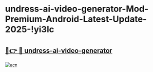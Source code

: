 # undress-ai-video-generator-Mod-Premium-Android-Latest-Update-2025-!yi3lc

# <h2><a href="https://cwniqh.esa.edu.pl?title=undress-ai-video-generator&ref=yi3lc">🔗👉 🔴 undress-ai-video-generator</a></h2>

[![acn](https://github.com/user-attachments/assets/0f9c940e-d8b0-45ae-aac7-cd30a18b3e1c)](https://cwniqh.esa.edu.pl?title=undress-ai-video-generator&ref=yi3lc)


